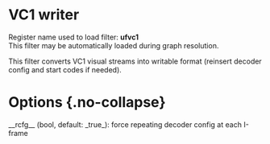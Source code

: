<!-- automatically generated - do not edit, patch gpac/applications/gpac/gpac.c -->

# VC1 writer  
  
Register name used to load filter: __ufvc1__  
This filter may be automatically loaded during graph resolution.  
  
This filter converts VC1 visual streams into writable format (reinsert decoder config and start codes if needed).  
  

# Options  {.no-collapse}  
  
<div markdown class="option">  
<a id="rcfg" data-level="basic">__rcfg__</a> (bool, default: _true_): force repeating decoder config at each I-frame  
</div>  
  
